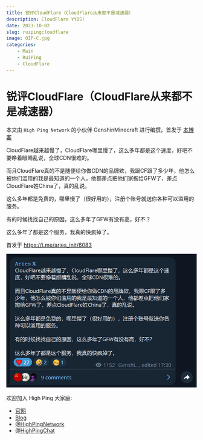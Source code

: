 ```yaml
---
title: 锐评CloudFlare（CloudFlare从来都不是减速器）
description: CloudFlare YYDS!
date: 2023-10-02
slug: ruipingcloudflare
image: OIP-C.jpg
categories:
    - Main
    - RuiPing
    - CloudFlare
---
```


# 锐评CloudFlare（CloudFlare从来都不是减速器）

本文由 `High Ping Network` 的小伙伴 GenshinMinecraft 进行编撰，首发于 [本博客](https://blog.c1oudf1are.eu.org)

CloudFlare越来越慢了，CloudFlare哪里慢了，这么多年都是这个速度，好吧不要睁着眼睛乱说，全球CDN很难的。

而且CloudFlare真的不是随便给你做CDN的品牌欸，我跟CF跟了多少年，他怎么被你们滥用的我是最知道的一个人，他都差点把他们家掏给GFW了，差点CloudFlare姓China了，真的乱说。

这么多年都是免费的，哪里慢了（很好用的），注册个账号就送你各种可以滥用的服务。

有的时候找找自己的原因，这么多年了GFW有没有高，好不？

这么多年了都是这个服务，我真的快疯掉了。

首发于 <https://t.me/aries_init/6083>

![Alt text](image.png)

欢迎加入 High Ping 大家庭:
- [官网](https://highp.ing)
- [Blog](https://blog.c1oudf1are.eu.org)
- [@HighPingNetwork](https://t.me/HighPingNetwork)
- [@HighPingChat](https://t.me/highpingchat)